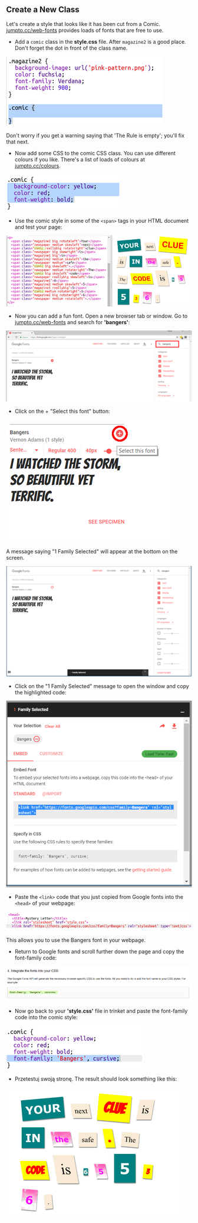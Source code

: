 ## Create a New Class

Let's create a style that looks like it has been cut from a Comic. <a href="http://jumpto.cc/web-fonts" target="_blank">jumpto.cc/web-fonts</a> provides loads of fonts that are free to use.

+ Add a `comic` class in the **style.css** file. After `magazine2` is a good place. Don't forget the dot in front of the class name. 

![zrzut ekranu](images/letter-comic1.png)

Don't worry if you get a warning saying that 'The Rule is empty'; you'll fix that next.

+ Now add some CSS to the comic CSS class. You can use different colours if you like. There's a list of loads of colours at <a href="http://jumpto.cc/colours" target="_blank">jumpto.cc/colours</a>.

![zrzut ekranu](images/letter-comic2.png)

+ Use the comic style in some of the `<span>` tags in your HTML document and test your page:

![zrzut ekranu](images/letter-comic-output.png)

+ Now you can add a fun font. Open a new browser tab or window. Go to <a href="http://jumpto.cc/web-fonts" target="_blank">jumpto.cc/web-fonts</a> and search for **'bangers'**:

![zrzut ekranu](images/letter-gfonts-1-annotated.png)

+ Click on the + "Select this font" button:

![zrzut ekranu](images/letter-gfonts-2-annotated.png)

A message saying "1 Family Selected" will appear at the bottom on the screen.

![zrzut ekranu](images/letter-gfonts-3.png)

+ Click on the "1 Family Selected" message to open the window and copy the highlighted code:

![zrzut ekranu](images/letter-gfonts-4.png)

+ Paste the `<link>` code that you just copied from Google fonts into the `<head>` of your webpage:

![zrzut ekranu](images/letter-fonts-head.png)

This allows you to use the Bangers font in your webpage.

+ Return to Google fonts and scroll further down the page and copy the font-family code:

![zrzut ekranu](images/letter-fonts-bangers.png)

+ Now go back to your **'style.css'** file in trinket and paste the font-family code into the comic style:

![zrzut ekranu](images/letter-fonts-comic.png)

+ Przetestuj swoją stronę. The result should look something like this: 

![zrzut ekranu](images/letter-fonts-output.png)